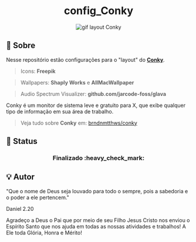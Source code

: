 <h1 align="center">
        config_Conky
</h1>

<p align="center">
	<img alt="gif layout Conky" src="https://res.cloudinary.com/dfph6kr4e/image/upload/v1683860137/gif_Conky_xjhoji.gif">
</p>

## :memo: Sobre

Nesse repositório estão configurações para o "layout" do [**Conky**](https://github.com/brndnmtthws/conky/wiki/Configs).

> Icons: **Freepik**

> Wallpapers: **Shaply Works** e **AllMacWallpaper**

> Audio Spectrum Visualizer: **github.com/jarcode-foss/glava**

Conky é um monitor de sistema leve e gratuito para X, que exibe qualquer tipo de informação em sua área de trabalho.

> Veja tudo sobre **Conky** em: [brndnmtthws/conky](https://github.com/brndnmtthws/conky)

## :mag_right: Status


<h3 align="center"> 
	Finalizado :heavy_check_mark:
</h3>

## :bulb: Autor

"Que o nome de Deus seja louvado para todo o sempre, pois a sabedoria e o poder a ele pertencem."

Daniel 2.20


Agradeço a Deus o Pai que por meio de seu Filho Jesus Cristo nos enviou o Espírito Santo que nos ajuda em todas as nossas atividades e trabalhos!
A Ele toda Glória, Honra e Mérito!
